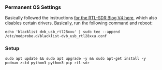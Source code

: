 ### Permanent OS Settings
Basically followed the instructions [for the RTL-SDR Blog V4 here](https://www.rtl-sdr.com/V4/), which also disables certain drivers. Basically, run the following command and reboot:

```
echo 'blacklist dvb_usb_rtl28xxu' | sudo tee --append /etc/modprobe.d/blacklist-dvb_usb_rtl28xxu.conf
```

### Setup

```
sudo apt update && sudo apt upgrade -y && sudo apt-get install -y podman zstd python3 python3-pip rtl-sdr
```
